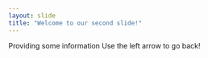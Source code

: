 ```yaml
---
layout: slide
title: "Welcome to our second slide!"
---
```

Providing some information
Use the left arrow to go back!

